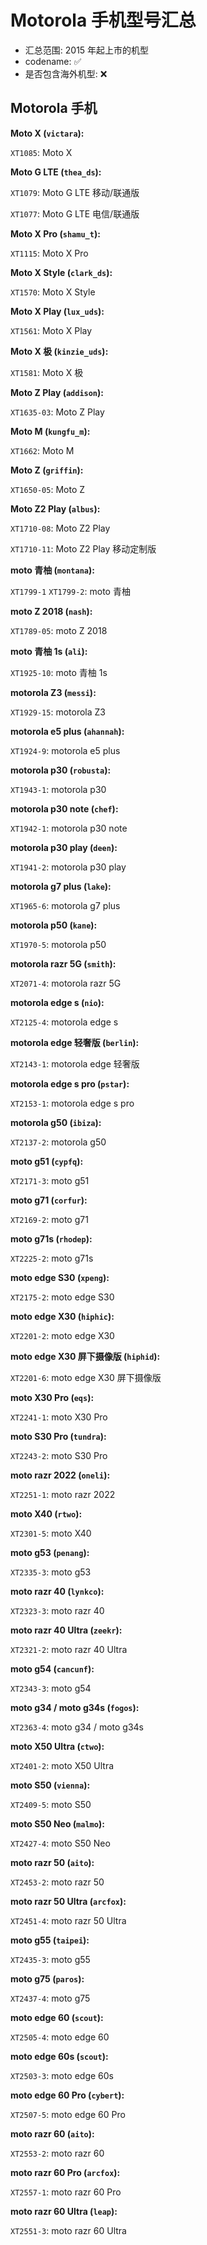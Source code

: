 # Motorola 手机型号汇总

- 汇总范围: 2015 年起上市的机型
- codename: ✅
- 是否包含海外机型: ❌

## Motorola 手机

**Moto X (`victara`):**

`XT1085`: Moto X

**Moto G LTE (`thea_ds`):**

`XT1079`: Moto G LTE 移动/联通版

`XT1077`: Moto G LTE 电信/联通版

**Moto X Pro (`shamu_t`):**

`XT1115`: Moto X Pro

**Moto X Style (`clark_ds`):**

`XT1570`: Moto X Style

**Moto X Play (`lux_uds`):**

`XT1561`: Moto X Play

**Moto X 极 (`kinzie_uds`):**

`XT1581`: Moto X 极

**Moto Z Play (`addison`):**

`XT1635-03`: Moto Z Play

**Moto M (`kungfu_m`):**

`XT1662`: Moto M

**Moto Z (`griffin`):**

`XT1650-05`: Moto Z

**Moto Z2 Play (`albus`):**

`XT1710-08`: Moto Z2 Play

`XT1710-11`: Moto Z2 Play 移动定制版

**moto 青柚 (`montana`):**

`XT1799-1` `XT1799-2`: moto 青柚

**moto Z 2018 (`nash`):**

`XT1789-05`: moto Z 2018

**moto 青柚 1s (`ali`):**

`XT1925-10`: moto 青柚 1s

**motorola Z3 (`messi`):**

`XT1929-15`: motorola Z3

**motorola e5 plus (`ahannah`):**

`XT1924-9`: motorola e5 plus

**motorola p30 (`robusta`):**

`XT1943-1`: motorola p30

**motorola p30 note (`chef`):**

`XT1942-1`: motorola p30 note

**motorola p30 play (`deen`):**

`XT1941-2`: motorola p30 play

**motorola g7 plus (`lake`):**

`XT1965-6`: motorola g7 plus

**motorola p50 (`kane`):**

`XT1970-5`: motorola p50

**motorola razr 5G (`smith`):**

`XT2071-4`: motorola razr 5G

**motorola edge s (`nio`):**

`XT2125-4`: motorola edge s

**motorola edge 轻奢版 (`berlin`):**

`XT2143-1`: motorola edge 轻奢版

**motorola edge s pro (`pstar`):**

`XT2153-1`: motorola edge s pro

**motorola g50 (`ibiza`):**

`XT2137-2`: motorola g50

**moto g51 (`cypfq`):**

`XT2171-3`: moto g51

**moto g71 (`corfur`):**

`XT2169-2`: moto g71

**moto g71s (`rhodep`):**

`XT2225-2`: moto g71s

**moto edge S30 (`xpeng`):**

`XT2175-2`: moto edge S30

**moto edge X30 (`hiphic`):**

`XT2201-2`: moto edge X30

**moto edge X30 屏下摄像版 (`hiphid`):**

`XT2201-6`: moto edge X30 屏下摄像版

**moto X30 Pro (`eqs`):**

`XT2241-1`: moto X30 Pro

**moto S30 Pro (`tundra`):**

`XT2243-2`: moto S30 Pro

**moto razr 2022 (`oneli`):**

`XT2251-1`: moto razr 2022

**moto X40 (`rtwo`):**

`XT2301-5`: moto X40

**moto g53 (`penang`):**

`XT2335-3`: moto g53

**moto razr 40 (`lynkco`):**

`XT2323-3`: moto razr 40

**moto razr 40 Ultra (`zeekr`):**

`XT2321-2`: moto razr 40 Ultra

**moto g54 (`cancunf`):**

`XT2343-3`: moto g54

**moto g34 / moto g34s (`fogos`):**

`XT2363-4`: moto g34 / moto g34s

**moto X50 Ultra (`ctwo`):**

`XT2401-2`: moto X50 Ultra

**moto S50 (`vienna`):**

`XT2409-5`: moto S50

**moto S50 Neo (`malmo`):**

`XT2427-4`: moto S50 Neo

**moto razr 50 (`aito`):**

`XT2453-2`: moto razr 50

**moto razr 50 Ultra (`arcfox`):**

`XT2451-4`: moto razr 50 Ultra

**moto g55 (`taipei`):**

`XT2435-3`: moto g55

**moto g75 (`paros`):**

`XT2437-4`: moto g75

**moto edge 60 (`scout`):**

`XT2505-4`: moto edge 60

**moto edge 60s (`scout`):**

`XT2503-3`: moto edge 60s

**moto edge 60 Pro (`cybert`):**

`XT2507-5`: moto edge 60 Pro

**moto razr 60 (`aito`):**

`XT2553-2`: moto razr 60

**moto razr 60 Pro (`arcfox`):**

`XT2557-1`: moto razr 60 Pro

**moto razr 60 Ultra (`leap`):**

`XT2551-3`: moto razr 60 Ultra